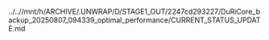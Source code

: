 ../..//mnt/h/ARCHIVE/.UNWRAP/D/STAGE1_OUT/2247cd293227/DuRiCore_backup_20250807_094339_optimal_performance/CURRENT_STATUS_UPDATE.md